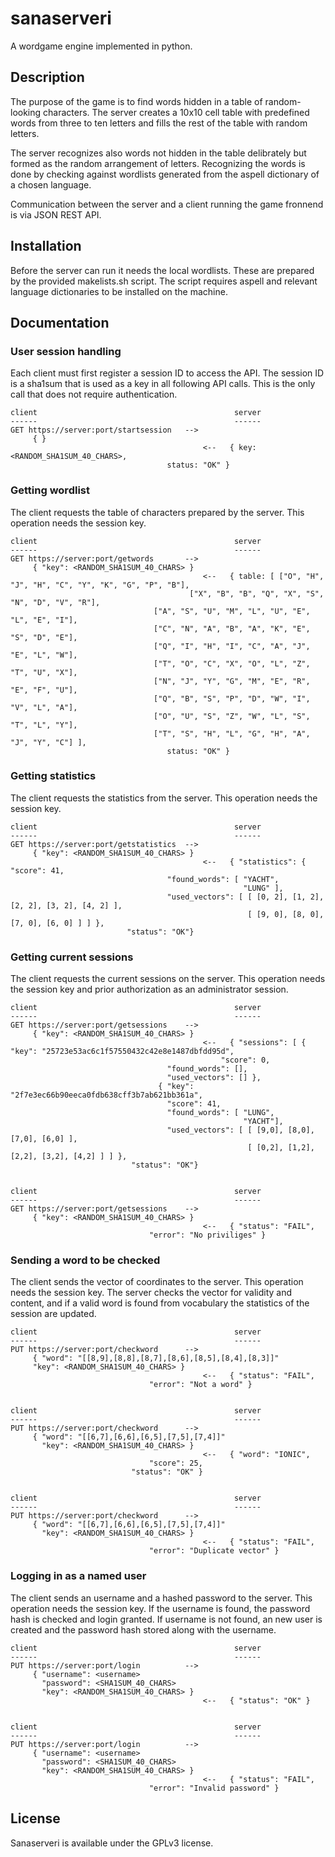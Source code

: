 
# sanaserveri

A wordgame engine implemented in python.

## Description

The purpose of the game is to find words hidden in a table of random-looking characters. The server creates a 10x10 cell table with predefined words from three to ten letters and fills the rest of the table with random letters.

The server recognizes also words not hidden in the table delibrately but formed as the random arrangement of letters. Recognizing the words is done by checking against wordlists generated from the aspell dictionary of a chosen language.

Communication between the server and a client running the game fronnend is via JSON REST API.

## Installation

Before the server can run it needs the local wordlists. These are prepared by the provided makelists.sh script. The script requires aspell and relevant language dictionaries to be installed on the machine.
    
## Documentation

### User session handling

Each client must first register a session ID to access the API. The session ID is a sha1sum that is used as a key in all following API calls. This is the only call that does not require authentication.

```
client                                            server
------                                            ------
GET https://server:port/startsession   -->
     { }
                                           <--   { key: <RANDOM_SHA1SUM_40_CHARS>,
				                   status: "OK" }
```

### Getting wordlist

The client requests the table of characters prepared by the server. This operation needs the session key.

```
client                                            server
------                                            ------
GET https://server:port/getwords       -->
     { "key": <RANDOM_SHA1SUM_40_CHARS> }
                                           <--   { table: [ ["O", "H", "J", "H", "C", "Y", "K", "G", "P", "B"],
					                    ["X", "B", "B", "Q", "X", "S", "N", "D", "V", "R"],
							    ["A", "S", "U", "M", "L", "U", "E", "L", "E", "I"],
							    ["C", "N", "A", "B", "A", "K", "E", "S", "D", "E"],
							    ["Q", "I", "H", "I", "C", "A", "J", "E", "L", "W"],
							    ["T", "O", "C", "X", "O", "L", "Z", "T", "U", "X"],
							    ["N", "J", "Y", "G", "M", "E", "R", "E", "F", "U"],
							    ["Q", "B", "S", "P", "D", "W", "I", "V", "L", "A"],
							    ["O", "U", "S", "Z", "W", "L", "S", "T", "L", "Y"],
							    ["T", "S", "H", "L", "G", "H", "A", "J", "Y", "C"] ],
				                   status: "OK" }
```

### Getting statistics

The client requests the statistics from the server. This operation needs the session key.

```
client                                            server
------                                            ------
GET https://server:port/getstatistics  -->
     { "key": <RANDOM_SHA1SUM_40_CHARS> }
                                           <--   { "statistics": { "score": 41,
								   "found_words": [ "YACHT",
								                    "LUNG" ],
								   "used_vectors": [ [ [0, 2], [1, 2], [2, 2], [3, 2], [4, 2] ],
								                     [ [9, 0], [8, 0], [7, 0], [6, 0] ] ] },
						  "status": "OK"}
```

### Getting current sessions

The client requests the current sessions on the server. This operation needs the session key and prior authorization as an administrator session.

```
client                                            server
------                                            ------
GET https://server:port/getsessions    -->
     { "key": <RANDOM_SHA1SUM_40_CHARS> }
                                           <--   { "sessions": [ { "key": "25723e53ac6c1f57550432c42e8e1487dbfdd95d",
					                           "score": 0,
								   "found_words": [],
								   "used_vectors": [] },
								 { "key": "2f7e3ec66b90eeca0fdb638cff3b7ab621bb361a",
								   "score": 41,
								   "found_words": [ "LUNG",
								                    "YACHT"],
								   "used_vectors": [ [ [9,0], [8,0], [7,0], [6,0] ],
								                     [ [0,2], [1,2], [2,2], [3,2], [4,2] ] ] },
						   "status": "OK"}


client                                            server
------                                            ------
GET https://server:port/getsessions    -->
     { "key": <RANDOM_SHA1SUM_40_CHARS> }
                                           <--   { "status": "FAIL",
					           "error": "No priviliges" }
```

### Sending a word to be checked

The client sends the vector of coordinates to the server. This operation needs the session key. The server checks the vector for validity and content, and if a valid word is found from vocabulary the statistics of the session are updated.

```
client                                            server
------                                            ------
PUT https://server:port/checkword      -->
     { "word": "[[8,9],[8,8],[8,7],[8,6],[8,5],[8,4],[8,3]]"
     "key": <RANDOM_SHA1SUM_40_CHARS> }
                                           <--   { "status": "FAIL",
					           "error": "Not a word" }


client                                            server
------                                            ------
PUT https://server:port/checkword      -->
     { "word": "[[6,7],[6,6],[6,5],[7,5],[7,4]]"
       "key": <RANDOM_SHA1SUM_40_CHARS> }
                                           <--   { "word": "IONIC",
					           "score": 25,
						   "status": "OK" }


client                                            server
------                                            ------
PUT https://server:port/checkword      -->
     { "word": "[[6,7],[6,6],[6,5],[7,5],[7,4]]"
       "key": <RANDOM_SHA1SUM_40_CHARS> }
                                           <--   { "status": "FAIL",
					           "error": "Duplicate vector" }
```

### Logging in as a named user

The client sends an username and a hashed password to the server. This operation needs the session key. If the username is found, the password hash is checked and login granted. If username is not found, an new user is created and the password hash stored along with the username.

```
client                                            server
------                                            ------
PUT https://server:port/login          -->
     { "username": <username>
       "password": <SHA1SUM_40_CHARS>
       "key": <RANDOM_SHA1SUM_40_CHARS> }
                                           <--   { "status": "OK" }


client                                            server
------                                            ------
PUT https://server:port/login          -->
     { "username": <username>
       "password": <SHA1SUM_40_CHARS>
       "key": <RANDOM_SHA1SUM_40_CHARS> }
                                           <--   { "status": "FAIL",
					           "error": "Invalid password" }
```

## License

Sanaserveri is available under the GPLv3 license.
